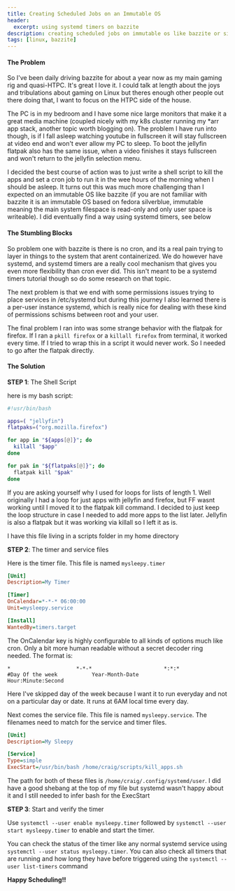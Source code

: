 ```yaml
---
title: Creating Scheduled Jobs on an Immutable OS
header:
  excerpt: using systemd timers on bazzite
description: creating scheduled jobs on immutable os like bazzite or silverblue without cron using systemd timers
tags: [linux, bazzite]
---
```


#### The Problem

So I've been daily driving bazzite for about a year now as my main gaming rig and quasi-HTPC.  It's great I love it. I could talk at length about the joys and tribulations about gaming on Linux but theres enough other people out there doing that, I want to focus on the HTPC side of the house.  

The PC is in my bedroom and I have some nice large monitors that make it a great media machine (coupled nicely with my k8s cluster running my *arr app stack, another topic worth blogging on).  The problem I have run into though, is if I fall asleep watching youtube in fullscreen it will stay fullscreen at video end and won't ever allow my PC to sleep.  To boot the jellyfin flatpak also has the same issue, when a video finishes it stays fullscreen and won't return to the jellyfin selection menu.  

I decided the best course of action was to just write a shell script to kill the apps and set a cron job to run it in the wee hours of the morning when I should be asleep.  It turns out this was much more challenging than I expected on an immutable OS like bazzite (if you are not familiar with bazzite it is an immutable OS based on fedora silverblue, immutable meaning the main system filespace is read-only and only user space is writeable).  I did eventually find a way using systemd timers, see below

#### The Stumbling Blocks

So problem one with bazzite is there is no cron, and its a real pain trying to layer in things to the system that arent containerized.  We do however have systemd, and systemd timers are a really cool mechanism that gives you even more flexibility than cron ever did.  This isn't meant to be a systemd timers tutorial though so do some research on that topic.  

The next problem is that we end with some permissions issues trying to place services in /etc/systemd but during this journey I also learned there is a per-user instance systemd, which is really nice for dealing with these kind of permissions schisms between root and your user.  

The final problem I ran into was some strange behavior with the flatpak for firefox.  If I ran a `pkill firefox` or a `killall firefox` from terminal, it worked every time.  If I tried to wrap this in a script it would never work.  So I needed to go after the flatpak directly.   

#### The Solution

**STEP 1**: The Shell Script

here is my bash script: 

```bash
#!usr/bin/bash

apps=( "jellyfin")
flatpaks=("org.mozilla.firefox")

for app in "${apps[@]}"; do
  killall "$app"
done

for pak in "${flatpaks[@]}"; do
  flatpak kill "$pak"
done
```

If you are asking yourself why I used for loops for lists of length 1.  Well originally I had a loop for just apps with jellyfin and firefox, but FF wasnt working until I moved it to the flatpak kill command.  I decided to just keep the loop structure in case I needed to add more apps to the list later.  Jellyfin is also a flatpak but it was working via killall so I left it as is. 

I have this file living in a scripts folder in my home directory

**STEP 2**: The timer and service files

Here is the timer file.  This file is named `mysleepy.timer`

```ini
[Unit]
Description=My Timer

[Timer]
OnCalendar=*-*-* 06:00:00
Unit=mysleepy.service

[Install]
WantedBy=timers.target
```
The OnCalendar key is highly configurable to all kinds of options much like cron. Only a bit more human readable without a secret decoder ring needed.  The format is: 

```
*                     *-*-*                       *:*:*
#Day Of the week           Year-Month-Date            Hour:Minute:Second
```

Here I've skipped day of the week because I want it to run everyday and not on a particular day or date.  It runs at 6AM local time every day. 

Next comes the service file. This file is named `mysleepy.service`.  The filenames need to match for the service and timer files. 

```ini
[Unit]
Description=My Sleepy

[Service]
Type=simple
ExecStart=/usr/bin/bash /home/craig/scripts/kill_apps.sh
```

The path for both of these files is `/home/craig/.config/systemd/user`.  I did have a good shebang at the top of my file but systemd wasn't happy about it and I still needed to infer bash for the ExecStart

**STEP 3**:  Start and verify the timer

Use `systemctl --user enable mysleepy.timer` followed by `systemctl --user start mysleepy.timer` to enable and start the timer.  

You can check the status of the timer like any normal systemd service using `systemctl --user status mysleepy.timer`.  You can also check all timers that are running and how long they have before triggered using the `systemctl --user list-timers` command


**Happy Scheduling!!**